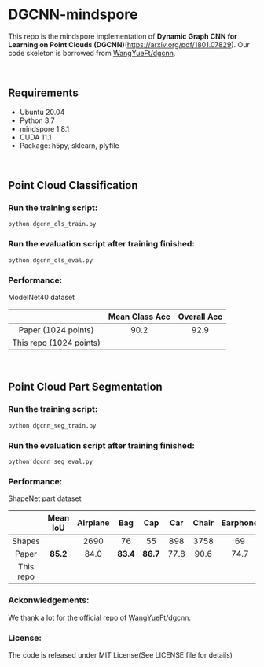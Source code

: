 # DGCNN-mindspore
This repo is the mindspore implementation of **Dynamic Graph CNN for Learning on Point Clouds (DGCNN)**(https://arxiv.org/pdf/1801.07829). Our code skeleton is borrowed from [WangYueFt/dgcnn](https://github.com/WangYueFt/dgcnn/tree/master/pytorch).

&nbsp;
## Requirements
- Ubuntu 20.04
- Python 3.7
- mindspore 1.8.1
- CUDA 11.1
- Package: h5py, sklearn, plyfile

&nbsp;
## Point Cloud Classification
### Run the training script:
``` 
python dgcnn_cls_train.py
```
### Run the evaluation script after training finished:
``` 
python dgcnn_cls_eval.py
```
### Performance:
ModelNet40 dataset

|  | Mean Class Acc | Overall Acc |
| :---: | :---: | :---: |
| Paper (1024 points) | 90.2 | 92.9 |
| This repo (1024 points) |  |  |

&nbsp;
## Point Cloud Part Segmentation
### Run the training script:
``` 
python dgcnn_seg_train.py
```
### Run the evaluation script after training finished:
``` 
python dgcnn_seg_eval.py
```
### Performance:

ShapeNet part dataset

| | Mean IoU | Airplane | Bag | Cap | Car | Chair | Earphone | Guitar | Knife | Lamp | Laptop | Motor | Mug | Pistol | Rocket | Skateboard | Table
| :---: | :---: | :---: | :---: | :---: | :---: | :---: | :---: | :---: | :---: | :---: | :---: | :---: | :---: | :---: | :---: | :---: | :---: | 
| Shapes | | 2690 | 76 | 55 | 898 | 3758 | 69 | 787 | 392 | 1547 | 451 | 202 | 184 | 283 | 66 | 152 | 5271 | 
| Paper | **85.2** | 84.0 | **83.4** | **86.7** | 77.8 | 90.6 | 74.7 | 91.2 | **87.5** | 82.8 | **95.7** | 66.3 | **94.9** | 81.1 | **63.5** | 74.5 | 82.6 |
| This repo |  |  |   |  |  |  | |  |  |  |  | |  |  |  |  |  |

### Ackonwledgements:
We thank a lot for the official repo of [WangYueFt/dgcnn](https://github.com/WangYueFt/dgcnn/tree/master/pytorch).

### License:
The code is released under MIT License(See LICENSE file for details)
